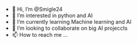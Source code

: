 - 👋 Hi, I’m @Smigle24
- 👀 I’m interested in python and AI
- 🌱 I’m currently learning Machine learning and AI
- 💞️ I’m looking to collaborate on big AI projeccts
- 📫 How to reach me ...

<!---
Smigle24/Smigle24 is a ✨ special ✨ repository because its `README.md` (this file) appears on your GitHub profile.
You can click the Preview link to take a look at your changes.
--->
